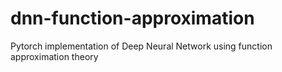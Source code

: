 # dnn-function-approximation
Pytorch implementation of Deep Neural Network using function approximation theory 
